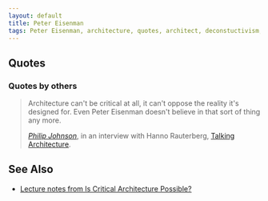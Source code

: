 ```yaml
---
layout: default
title: Peter Eisenman
tags: Peter Eisenman, architecture, quotes, architect, deconstuctivism, paper architecture
---
```


## Quotes

### Quotes by others

> Architecture can't be critical at all, it can't oppose the reality it's designed for. Even Peter Eisenman doesn't believe in that sort of thing any more.
>
> <cite>[Philip Johnson](philip_johnson)</cite>, in an interview with Hanno Rauterberg, [Talking Architecture](http://www.amazon.co.uk/gp/product/3791346849/ref=as_li_tl?ie=UTF8&camp=1634&creative=19450&creativeASIN=3791346849&linkCode=as2&tag=zmlka-21&linkId=HRDQHIF4YTZKZ6TD).

## See Also

- [Lecture notes from Is Critical Architecture Possible?](mitasova_critical)
